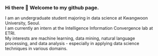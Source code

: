 ### Hi there 👋 Welcome to my github page.
I am an undergraduate student majoring in data science at Kwangwoon University, Seoul.  
I am currently an intern at the Intelligence Information Convergence lab at ETRI.  
My interests are machine learning, data mining, natural language processing, and data analysis - especially in applying data science techniques in various domains.  

<!--
**SoYoungCho/SoYoungCho** is a ✨ _special_ ✨ repository because its `README.md` (this file) appears on your GitHub profile.

Here are some ideas to get you started:

- 🔭 I’m currently working on ...
- 🌱 I’m currently learning ...
- 👯 I’m looking to collaborate on ...
- 🤔 I’m looking for help with ...
- 💬 Ask me about ...
- 📫 How to reach me: ...
- 😄 Pronouns: ...
- ⚡ Fun fact: ...
-->
